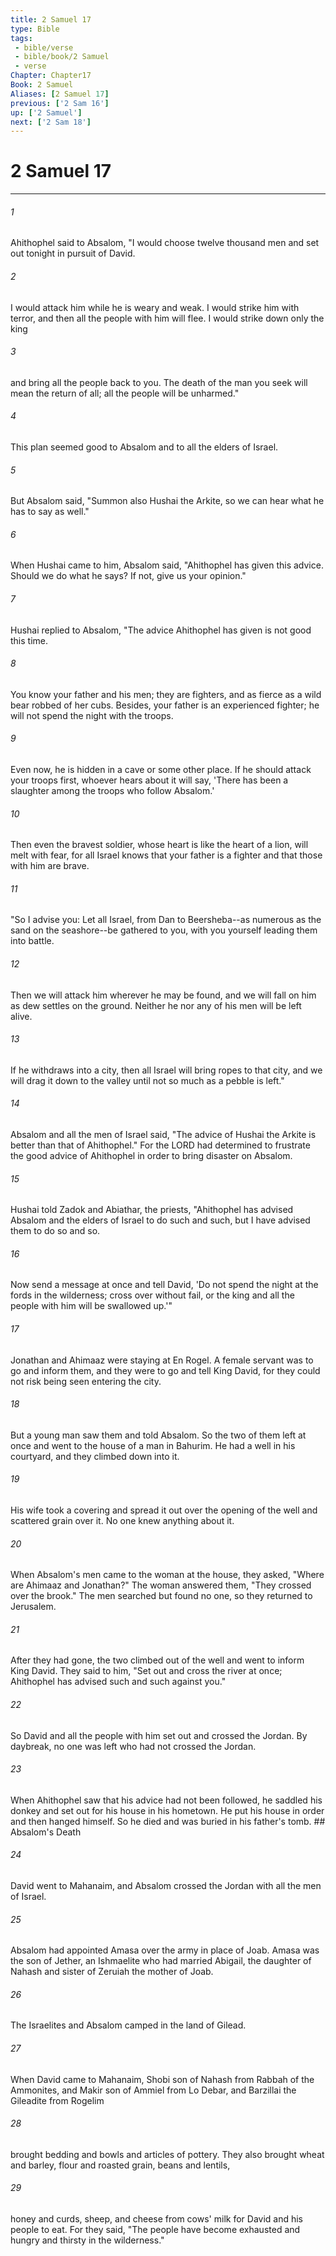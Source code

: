 ```yaml
---
title: 2 Samuel 17
type: Bible
tags:
 - bible/verse
 - bible/book/2 Samuel
 - verse
Chapter: Chapter17
Book: 2 Samuel
Aliases: [2 Samuel 17]
previous: ['2 Sam 16']
up: ['2 Samuel']
next: ['2 Sam 18']
---
```

# 2 Samuel 17

***


###### 1 
Ahithophel said to Absalom, "I would choose twelve thousand men and set out tonight in pursuit of David. 

###### 2 
I would attack him while he is weary and weak. I would strike him with terror, and then all the people with him will flee. I would strike down only the king 

###### 3 
and bring all the people back to you. The death of the man you seek will mean the return of all; all the people will be unharmed." 

###### 4 
This plan seemed good to Absalom and to all the elders of Israel. 

###### 5 
But Absalom said, "Summon also Hushai the Arkite, so we can hear what he has to say as well." 

###### 6 
When Hushai came to him, Absalom said, "Ahithophel has given this advice. Should we do what he says? If not, give us your opinion." 

###### 7 
Hushai replied to Absalom, "The advice Ahithophel has given is not good this time. 

###### 8 
You know your father and his men; they are fighters, and as fierce as a wild bear robbed of her cubs. Besides, your father is an experienced fighter; he will not spend the night with the troops. 

###### 9 
Even now, he is hidden in a cave or some other place. If he should attack your troops first, whoever hears about it will say, 'There has been a slaughter among the troops who follow Absalom.' 

###### 10 
Then even the bravest soldier, whose heart is like the heart of a lion, will melt with fear, for all Israel knows that your father is a fighter and that those with him are brave. 

###### 11 
"So I advise you: Let all Israel, from Dan to Beersheba--as numerous as the sand on the seashore--be gathered to you, with you yourself leading them into battle. 

###### 12 
Then we will attack him wherever he may be found, and we will fall on him as dew settles on the ground. Neither he nor any of his men will be left alive. 

###### 13 
If he withdraws into a city, then all Israel will bring ropes to that city, and we will drag it down to the valley until not so much as a pebble is left." 

###### 14 
Absalom and all the men of Israel said, "The advice of Hushai the Arkite is better than that of Ahithophel." For the LORD had determined to frustrate the good advice of Ahithophel in order to bring disaster on Absalom. 

###### 15 
Hushai told Zadok and Abiathar, the priests, "Ahithophel has advised Absalom and the elders of Israel to do such and such, but I have advised them to do so and so. 

###### 16 
Now send a message at once and tell David, 'Do not spend the night at the fords in the wilderness; cross over without fail, or the king and all the people with him will be swallowed up.'" 

###### 17 
Jonathan and Ahimaaz were staying at En Rogel. A female servant was to go and inform them, and they were to go and tell King David, for they could not risk being seen entering the city. 

###### 18 
But a young man saw them and told Absalom. So the two of them left at once and went to the house of a man in Bahurim. He had a well in his courtyard, and they climbed down into it. 

###### 19 
His wife took a covering and spread it out over the opening of the well and scattered grain over it. No one knew anything about it. 

###### 20 
When Absalom's men came to the woman at the house, they asked, "Where are Ahimaaz and Jonathan?" The woman answered them, "They crossed over the brook." The men searched but found no one, so they returned to Jerusalem. 

###### 21 
After they had gone, the two climbed out of the well and went to inform King David. They said to him, "Set out and cross the river at once; Ahithophel has advised such and such against you." 

###### 22 
So David and all the people with him set out and crossed the Jordan. By daybreak, no one was left who had not crossed the Jordan. 

###### 23 
When Ahithophel saw that his advice had not been followed, he saddled his donkey and set out for his house in his hometown. He put his house in order and then hanged himself. So he died and was buried in his father's tomb. ## Absalom's Death 

###### 24 
David went to Mahanaim, and Absalom crossed the Jordan with all the men of Israel. 

###### 25 
Absalom had appointed Amasa over the army in place of Joab. Amasa was the son of Jether, an Ishmaelite who had married Abigail, the daughter of Nahash and sister of Zeruiah the mother of Joab. 

###### 26 
The Israelites and Absalom camped in the land of Gilead. 

###### 27 
When David came to Mahanaim, Shobi son of Nahash from Rabbah of the Ammonites, and Makir son of Ammiel from Lo Debar, and Barzillai the Gileadite from Rogelim 

###### 28 
brought bedding and bowls and articles of pottery. They also brought wheat and barley, flour and roasted grain, beans and lentils, 

###### 29 
honey and curds, sheep, and cheese from cows' milk for David and his people to eat. For they said, "The people have become exhausted and hungry and thirsty in the wilderness." 
